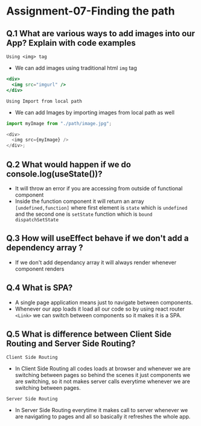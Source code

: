 # Assignment-07-Finding the path

## Q.1 What are various ways to add images into our App? Explain with code examples

`Using <img> tag`

- We can add images using traditional html `img` tag

```jsx
<div>
  <img src="imgurl" />
</div>
```

`Using Import from local path`

- We can add Images by importing images from local path as well

```javascript
import myImage from "./path/image.jpg";

<div>
  <img src={myImage} />
</div>;
```

## Q.2 What would happen if we do console.log(useState())?

- It will throw an error if you are accessing from outside of functional component
- Inside the function component it will return an array `[undefined,function]` where first element is `state` which is `undefined` and the second one is `setState` function which is `bound dispatchSetState`

## Q.3 How will useEffect behave if we don't add a dependency array ?

- If we don't add dependancy array it will always render whenever component renders

## Q.4 What is SPA?

- A single page application means just to navigate between components.
- Whenever our app loads it load all our code so by using react router `<Link>` we can switch between components so it makes it is a SPA.

## Q.5 What is difference between Client Side Routing and Server Side Routing?

`Client Side Routing`

- In Client Side Routing all codes loads at browser and whenever we are switching between pages so behind the scenes it just components we are switching, so it not makes server calls everytime whenever we are switching between pages.

`Server Side Routing`

- In Server Side Routing everytime it makes call to server whenever we are navigating to pages and all so basically it refreshes the whole app.
